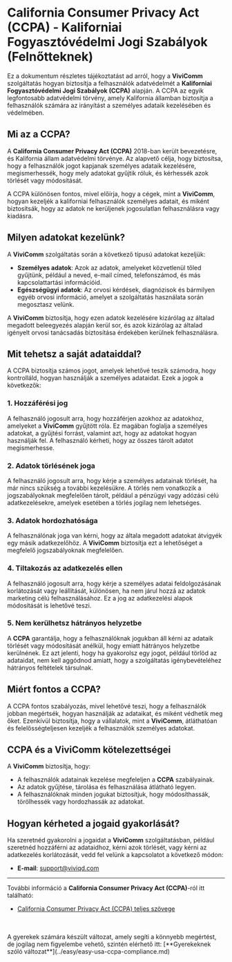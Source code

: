 # California Consumer Privacy Act (CCPA) - Kaliforniai Fogyasztóvédelmi Jogi Szabályok (Felnőtteknek)

Ez a dokumentum részletes tájékoztatást ad arról, hogy a **ViviComm** szolgáltatás hogyan biztosítja a felhasználók adatvédelmét a **Kaliforniai Fogyasztóvédelmi Jogi Szabályok (CCPA)** alapján. A CCPA az egyik legfontosabb adatvédelmi törvény, amely Kalifornia államban biztosítja a felhasználók számára az irányítást a személyes adataik kezelésében és védelmében.

## Mi az a CCPA?

A **California Consumer Privacy Act (CCPA)** 2018-ban került bevezetésre, és Kalifornia állam adatvédelmi törvénye. Az alapvető célja, hogy biztosítsa, hogy a felhasználók jogot kapjanak személyes adataik kezelésére, megismerhessék, hogy mely adatokat gyűjtik róluk, és kérhessék azok törlését vagy módosítását.

A CCPA különösen fontos, mivel előírja, hogy a cégek, mint a **ViviComm**, hogyan kezeljék a kaliforniai felhasználók személyes adatait, és miként biztosítsák, hogy az adatok ne kerüljenek jogosulatlan felhasználásra vagy kiadásra.

## Milyen adatokat kezelünk?

A **ViviComm** szolgáltatás során a következő típusú adatokat kezeljük:

- **Személyes adatok**: Azok az adatok, amelyeket közvetlenül tőled gyűjtünk, például a neved, e-mail címed, telefonszámod, és más kapcsolattartási információid.
- **Egészségügyi adatok**: Az orvosi kérdések, diagnózisok és bármilyen egyéb orvosi információ, amelyet a szolgáltatás használata során megosztasz velünk. 

A **ViviComm** biztosítja, hogy ezen adatok kezelésére kizárólag az általad megadott beleegyezés alapján kerül sor, és azok kizárólag az általad igényelt orvosi tanácsadás biztosítása érdekében kerülnek felhasználásra.

## Mit tehetsz a saját adataiddal?

A CCPA biztosítja számos jogot, amelyek lehetővé teszik számodra, hogy kontrolláld, hogyan használják a személyes adataidat. Ezek a jogok a következők:

### 1. **Hozzáférési jog**
A felhasználó jogosult arra, hogy hozzáférjen azokhoz az adatokhoz, amelyeket a **ViviComm** gyűjtött róla. Ez magában foglalja a személyes adatokat, a gyűjtési forrást, valamint azt, hogy az adatokat hogyan használják fel. A felhasználó kérheti, hogy az összes tárolt adatot megismerhesse.

### 2. **Adatok törlésének joga**
A felhasználó jogosult arra, hogy kérje a személyes adatainak törlését, ha már nincs szükség a további kezelésükre. A törlés nem vonatkozik a jogszabályoknak megfelelően tárolt, például a pénzügyi vagy adózási célú adatkezelésekre, amelyek esetében a törlés jogilag nem lehetséges.

### 3. **Adatok hordozhatósága**
A felhasználónak joga van kérni, hogy az általa megadott adatokat átvigyék egy másik adatkezelőhöz. A **ViviComm** biztosítja ezt a lehetőséget a megfelelő jogszabályoknak megfelelően.

### 4. **Tiltakozás az adatkezelés ellen**
A felhasználó jogosult arra, hogy kérje a személyes adatai feldolgozásának korlátozását vagy leállítását, különösen, ha nem járul hozzá az adatok marketing célú felhasználásához. Ez a jog az adatkezelési alapok módosítását is lehetővé teszi.

### 5. **Nem kerülhetsz hátrányos helyzetbe**
A **CCPA** garantálja, hogy a felhasználóknak jogukban áll kérni az adataik törlését vagy módosítását anélkül, hogy emiatt hátrányos helyzetbe kerülnének. Ez azt jelenti, hogy ha gyakorolsz egy jogot, például törlöd az adataidat, nem kell aggódnod amiatt, hogy a szolgáltatás igénybevételéhez hátrányos feltételek társulnak.

## Miért fontos a CCPA?

A CCPA fontos szabályozás, mivel lehetővé teszi, hogy a felhasználók jobban megértsék, hogyan használják az adataikat, és miként védhetik meg őket. Ezenkívül biztosítja, hogy a vállalatok, mint a **ViviComm**, átláthatóan és felelősségteljesen kezeljék a felhasználók személyes adatokat.

## CCPA és a **ViviComm** kötelezettségei

A **ViviComm** biztosítja, hogy:

- A felhasználók adatainak kezelése megfeleljen a **CCPA** szabályainak.
- Az adatok gyűjtése, tárolása és felhasználása átlátható legyen.
- A felhasználóknak minden jogukat biztosítjuk, hogy módosíthassák, törölhessék vagy hordozhassák az adatokat.

## Hogyan kérheted a jogaid gyakorlását?

Ha szeretnéd gyakorolni a jogaidat a **ViviComm** szolgáltatásban, például szeretnéd hozzáférni az adataidhoz, kérni azok törlését, vagy kérni az adatkezelés korlátozását, vedd fel velünk a kapcsolatot a következő módon:

- **E-mail**: [support@viviqd.com](mailto:support@viviqd.com)

---

További információ a **California Consumer Privacy Act (CCPA)**-ról itt található:  
- [California Consumer Privacy Act (CCPA) teljes szövege](https://oag.ca.gov/privacy/ccpa)

<br/>
<br/>
A gyerekek számára készült változat, amely segíti a könnyebb megértést,<br/> de jogilag nem figyelembe vehető, szintén elérhető itt:  
[**Gyerekeknek szóló változat**](../easy/easy-usa-ccpa-compliance.md)
